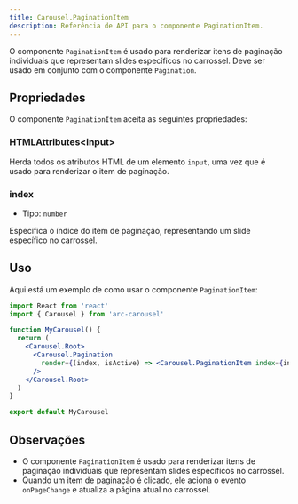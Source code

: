 ```yaml
---
title: Carousel.PaginationItem
description: Referência de API para o componente PaginationItem.
---
```


O componente `PaginationItem` é usado para renderizar itens de paginação individuais que representam slides específicos no carrossel. Deve ser usado em conjunto com o componente `Pagination`.

## Propriedades

O componente `PaginationItem` aceita as seguintes propriedades:

### HTMLAttributes\<input\>

Herda todos os atributos HTML de um elemento `input`, uma vez que é usado para renderizar o item de paginação.

### index

- Tipo: `number`

Especifica o índice do item de paginação, representando um slide específico no carrossel.

## Uso

Aqui está um exemplo de como usar o componente `PaginationItem`:

```jsx
import React from 'react'
import { Carousel } from 'arc-carousel'

function MyCarousel() {
  return (
    <Carousel.Root>
      <Carousel.Pagination
        render={(index, isActive) => <Carousel.PaginationItem index={index} />}
      />
    </Carousel.Root>
  )
}

export default MyCarousel
```

## Observações

- O componente `PaginationItem` é usado para renderizar itens de paginação individuais que representam slides específicos no carrossel.
- Quando um item de paginação é clicado, ele aciona o evento `onPageChange` e atualiza a página atual no carrossel.
